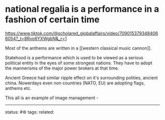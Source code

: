 # national regalia is a performance in a fashion of certain time
https://www.tiktok.com/@scholared_globalaffairs/video/7090153793484066054?_t=8Rvo6YXWgbN&_r=1

Most of the anthems are written in a [[western classical music cannon]].

Statehood is a performance which is used to be viewed as a serious political entity in the eyes of some strongest nations. 
They have to adopt the mannerisms of the major power brokers at that time.

Ancient Greece had similar ripple effect on it's surrounding polities, ancient china.
Nowerdays even non countries (NATO, EU) are adopting flags, anthems etc.

This all is an example of image management - 

---
status: #⚙️ 
tags: 
related: 
